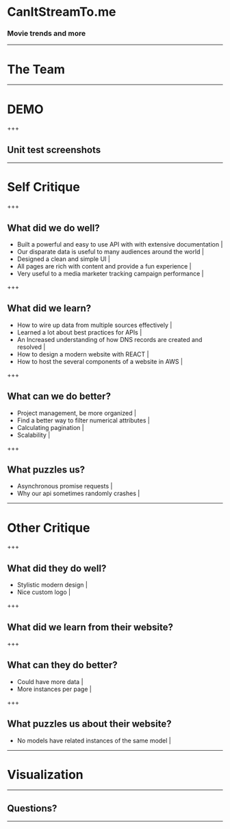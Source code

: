# CanItStreamTo.me

### Movie trends and more

---

# The Team

---

# DEMO

+++

## Unit test screenshots

---

# Self Critique

+++

## What did we do well?

- Built a powerful and easy to use API with with extensive documentation |
- Our disparate data is useful to many audiences around the world |
- Designed a clean and simple UI |
- All pages are rich with content and provide a fun experience |
- Very useful to a media marketer tracking campaign performance |

+++

## What did we learn?

- How to wire up data from multiple sources effectively |
- Learned a lot about best practices for APIs |
- An Increased understanding of how DNS records are created and resolved |
- How to design a modern website with REACT |
- How to host the several components of a website in AWS |

+++

## What can we do better?

- Project management, be more organized |
- Find a better way to filter numerical attributes |
- Calculating pagination |
- Scalability |

+++

## What puzzles us?

- Asynchronous promise requests |
- Why our api sometimes randomly crashes |

---

# Other Critique

+++

## What did they do well?

- Stylistic modern design |
- Nice custom logo |

+++

## What did we learn from their website?

+++

## What can they do better?
- Could have more data |
- More instances per page |

+++

## What puzzles us about their website?
- No models have related instances of the same model |

---

# Visualization

---

## Questions?

---
